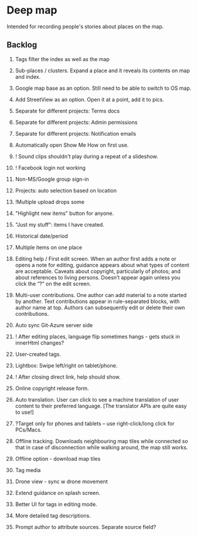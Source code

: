 # Deep map

Intended for recording people's stories about places on the map.

## Backlog
1. Tags filter the index as well as the map
2. Sub-places / clusters. Expand a place and it reveals its contents on map and index.
3. Google map base as an option. Still need to be able to switch to OS map.
4. Add StreetView as an option. Open it at a point, add it to pics.
5. Separate for different projects: Terms docs
5. Separate for different projects: Admin permissions
5. Separate for different projects: Notification emails
17. Automatically open Show Me How on first use.


14. ! Sound clips shouldn't play during a repeat of a slideshow.
18.	! Facebook login not working
1. Non-MS/Google group sign-in
3. Projects: auto selection based on location
2. !Multiple upload drops some
8. "Highlight new items" button for anyone.
19. "Just my stuff": items I have created.
13. Historical date/period
13. Multiple items on one place
17.	Editing help / First edit screen. When an author first adds a note or opens a note for editing, guidance appears about what types of content are acceptable. Caveats about copyright, particularly of photos; and about references to living persons. Doesn’t appear again unless you click the “?” on the edit screen.


24.	Multi-user contributions. One author can add material to a note started by another. Text contributions appear in rule-separated blocks, with author name at top. Authors can subsequently edit or delete their own contributions. 
14.	Auto sync Git-Azure server side
14. ! After editing places, language flip sometimes hangs - gets stuck in innerHtml changes?
14. User-created tags.

16.	Lightbox: Swipe left/right on tablet/phone.
17. ! After closing direct link, help should show.
10. Online copyright release form.
21.	Auto translation. User can click to see a machine translation of user content to their preferred language. [The translator APIs are quite easy to use!]
27.	?Target only for phones and tablets – use right-click/long click for PCs/Macs.
31.	Offline tracking. Downloads neighbouring map tiles while connected so that in case of disconnection while walking around, the map still works.
35. Offline option - download map tiles
36. Tag media
37. Drone view - sync w drone movement
8. Extend guidance on splash screen.
41. Better UI for tags in editing mode.
44. More detailed tag descriptions.
25.	Prompt author to attribute sources. Separate source field? 
